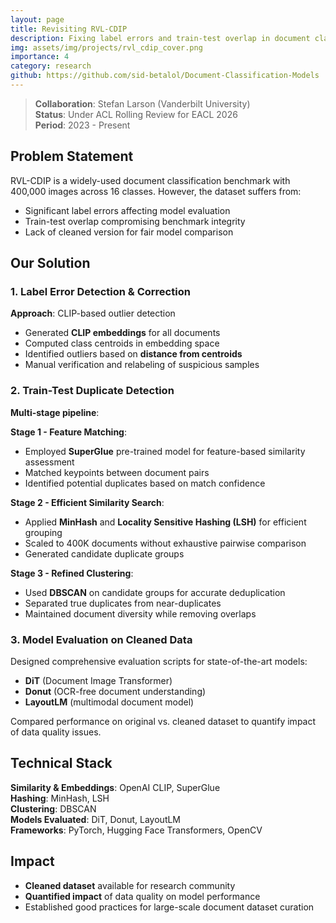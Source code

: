 ```yaml
---
layout: page
title: Revisiting RVL-CDIP
description: Fixing label errors and train-test overlap in document classification benchmark
img: assets/img/projects/rvl_cdip_cover.png
importance: 4
category: research
github: https://github.com/sid-betalol/Document-Classification-Models
---
```


> **Collaboration**: Stefan Larson (Vanderbilt University)  
> **Status**: Under ACL Rolling Review for EACL 2026  
> **Period**: 2023 - Present

## Problem Statement

RVL-CDIP is a widely-used document classification benchmark with 400,000 images across 16 classes. However, the dataset suffers from:

- Significant label errors affecting model evaluation
- Train-test overlap compromising benchmark integrity
- Lack of cleaned version for fair model comparison

## Our Solution

### 1. Label Error Detection & Correction

**Approach**: CLIP-based outlier detection

- Generated **CLIP embeddings** for all documents
- Computed class centroids in embedding space
- Identified outliers based on **distance from centroids**
- Manual verification and relabeling of suspicious samples

### 2. Train-Test Duplicate Detection

**Multi-stage pipeline**:

**Stage 1 - Feature Matching**:

- Employed **SuperGlue** pre-trained model for feature-based similarity assessment
- Matched keypoints between document pairs
- Identified potential duplicates based on match confidence

**Stage 2 - Efficient Similarity Search**:

- Applied **MinHash** and **Locality Sensitive Hashing (LSH)** for efficient grouping
- Scaled to 400K documents without exhaustive pairwise comparison
- Generated candidate duplicate groups

**Stage 3 - Refined Clustering**:

- Used **DBSCAN** on candidate groups for accurate deduplication
- Separated true duplicates from near-duplicates
- Maintained document diversity while removing overlaps

### 3. Model Evaluation on Cleaned Data

Designed comprehensive evaluation scripts for state-of-the-art models:

- **DiT** (Document Image Transformer)
- **Donut** (OCR-free document understanding)
- **LayoutLM** (multimodal document model)

Compared performance on original vs. cleaned dataset to quantify impact of data quality issues.

## Technical Stack

**Similarity & Embeddings**: OpenAI CLIP, SuperGlue  
**Hashing**: MinHash, LSH  
**Clustering**: DBSCAN  
**Models Evaluated**: DiT, Donut, LayoutLM  
**Frameworks**: PyTorch, Hugging Face Transformers, OpenCV

## Impact

- **Cleaned dataset** available for research community
- **Quantified impact** of data quality on model performance
- Established good practices for large-scale document dataset curation

<!-- ## Related Publications

{% cite larson2026rvl-cdip %} -->
